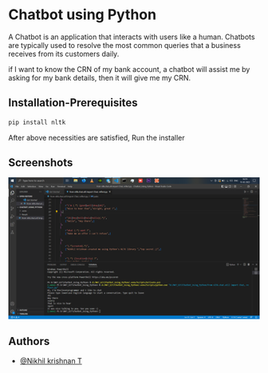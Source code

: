 # Chatbot using Python

A Chatbot is an application that interacts with users like a human. Chatbots are typically used to resolve the most common queries that a business receives from its customers daily. 

if I want to know the CRN of my bank account, a chatbot will assist me by asking for my bank details, then it will give me my CRN. 



## Installation-Prerequisites

```bash 
pip install nltk
```
After above necessities are satisfied, Run the installer
## Screenshots

![App Screenshot](https://github.com/Nikhil-Krishnan-T/Chatbot_Using_Python/blob/main/Result/Result.png)


## Authors

- [@Nikhil krishnan T](https://github.com/Nikhil-Krishnan-T)

